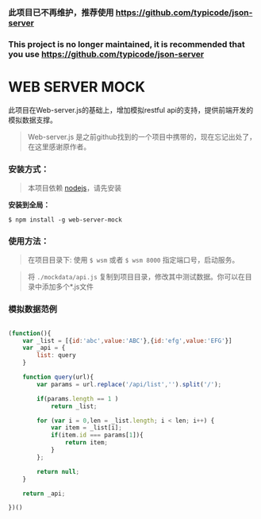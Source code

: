 ### 此项目已不再维护，推荐使用 https://github.com/typicode/json-server
### This project is no longer maintained, it is recommended that you use https://github.com/typicode/json-server


# WEB SERVER MOCK
 
此项目在Web-server.js的基础上，增加模拟restful api的支持，提供前端开发的模拟数据支撑。

>Web-server.js 是之前github找到的一个项目中携带的，现在忘记出处了，在这里感谢原作者。

### 安装方式：

>本项目依赖 [nodejs](http://nodejs.org/)，请先安装 

**安装到全局：**

`$ npm install -g web-server-mock`


### 使用方法：

>在项目目录下:
使用 `$ wsm` 或者 `$ wsm 8000` 指定端口号，启动服务。

>将 `./mockdata/api.js` 复制到项目目录，修改其中测试数据。你可以在目录中添加多个*.js文件


### 模拟数据范例

```js

(function(){
	var _list = [{id:'abc',value:'ABC'},{id:'efg',value:'EFG'}]
	var _api = {
		list: query
	}

	function query(url){
		var params = url.replace('/api/list','').split('/');

		if(params.length == 1 )
			return _list;

		for (var i = 0,len = _list.length; i < len; i++) {
			var item = _list[i];
			if(item.id === params[1]){
				return item;
			}
		};

		return null;
	}

	return _api;

})()
```
